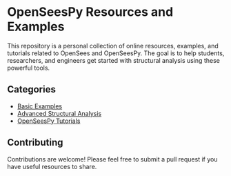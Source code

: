 # OpenSeesPy Resources and Examples

This repository is a personal collection of online resources, examples, and tutorials related to OpenSees and OpenSeesPy. The goal is to help students, researchers, and engineers get started with structural analysis using these powerful tools.

## Categories
- [Basic Examples](./Basic_Examples)
- [Advanced Structural Analysis](./Advanced_Structural_Analysis)
- [OpenSeesPy Tutorials](./OpenSeesPy_Tutorials)

## Contributing
Contributions are welcome! Please feel free to submit a pull request if you have useful resources to share.
